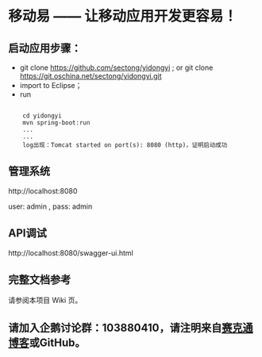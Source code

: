 # 移动易 —— 让移动应用开发更容易！

## 启动应用步骤：

 - git clone https://github.com/sectong/yidongyi ; or  git clone https://git.oschina.net/sectong/yidongyi.git
 - import to Eclipse；
 - run

```
	
	cd yidongyi
	mvn spring-boot:run
	...
	...
	log出现：Tomcat started on port(s): 8080 (http)，证明启动成功

```

## 管理系统

http://localhost:8080

user: admin , pass: admin

## API调试

http://localhost:8080/swagger-ui.html

## 完整文档参考

请参阅本项目 Wiki 页。

## 请加入企鹅讨论群：103880410，请注明来自[赛克通博客](https://blog.sectong.com)或GitHub。